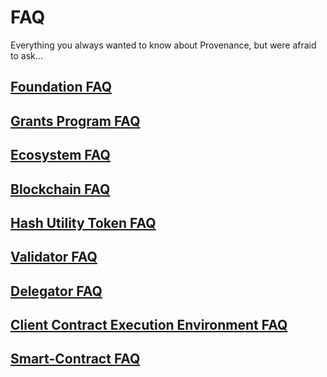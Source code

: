 # FAQ

Everything you always wanted to know about Provenance, but were afraid to ask…

## [Foundation FAQ](foundation-faq.md)

## [Grants Program FAQ](grants-program-faq.md)

## [Ecosystem FAQ](ecosystem-faq.md)

## [Blockchain FAQ](blockchain-faq.md)

## [Hash Utility Token FAQ](hash-utility-token-faq.md)

## [Validator FAQ](validator-faq.md)

## [Delegator FAQ](delegator-faq.md)

## [Client Contract Execution Environment FAQ](client-contract-execution-environment-faq.md)

## [Smart-Contract FAQ](smart-contract-faq.md)





## 



